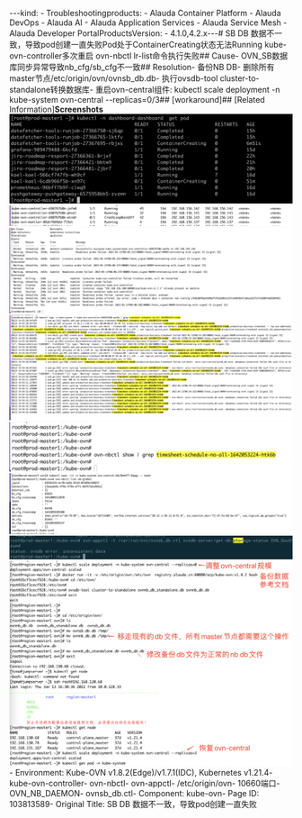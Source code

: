 ---kind:   - Troubleshootingproducts:    - Alauda Container Platform   - Alauda DevOps   - Alauda AI   - Alauda Application Services   - Alauda Service Mesh   - Alauda Developer PortalProductsVersion:   - 4.1.0,4.2.x---<!-- A type of document that involves encountering a fault, diag...it, performing root cause analysis, and providing solutions. --># SB DB 数据不一致，导致pod创建一直失败Pod处于ContainerCreating状态无法Running kube-ovn-controller多次重启 ovn-nbctl lr-list命令执行失败## Cause- OVN_SB数据库同步异常导致nb_cfg/sb_cfg不一致## Resolution- 备份NB DB- 删除所有master节点/etc/origin/ovn/ovnsb_db.db- 执行ovsdb-tool cluster-to-standalone转换数据库- 重启ovn-central组件: kubectl scale deployment -n kube-system ovn-central --replicas=0/3## [workaround]## [Related Information]**Screenshots**![](assets/sb-db-shu-ju-bu-yi-zhi-dao-zhi-podchuang-jian-yi-zhi-shi-bai/image2022-1-13_17-17-59.png)![](assets/sb-db-shu-ju-bu-yi-zhi-dao-zhi-podchuang-jian-yi-zhi-shi-bai/image2022-1-13_17-18-56.png)![](assets/sb-db-shu-ju-bu-yi-zhi-dao-zhi-podchuang-jian-yi-zhi-shi-bai/image2022-1-13_17-19-27.png)![](assets/sb-db-shu-ju-bu-yi-zhi-dao-zhi-podchuang-jian-yi-zhi-shi-bai/image2022-1-13_17-25-25.png)![](assets/sb-db-shu-ju-bu-yi-zhi-dao-zhi-podchuang-jian-yi-zhi-shi-bai/image2022-1-13_17-26-43.png)![](assets/sb-db-shu-ju-bu-yi-zhi-dao-zhi-podchuang-jian-yi-zhi-shi-bai/image2022-1-13_17-27-20.png)![](assets/sb-db-shu-ju-bu-yi-zhi-dao-zhi-podchuang-jian-yi-zhi-shi-bai/image2022-1-13_17-28-15.png)![](assets/sb-db-shu-ju-bu-yi-zhi-dao-zhi-podchuang-jian-yi-zhi-shi-bai/image2022-1-13_17-33-56.png)- Environment: Kube-OVN v1.8.2(Edge)/v1.7.1(IDC), Kubernetes v1.21.4- kube-ovn-controller- ovn-nbctl- ovn-appctl- /etc/origin/ovn- 10660端口- OVN_NB_DAEMON- ovnsb_db.ctl- Component: kube-ovn- Page ID: 103813589- Original Title: SB DB 数据不一致，导致pod创建一直失败